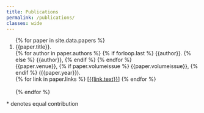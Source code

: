 ```yaml
---
title: Publications
permalink: /publications/
classes: wide
---
```

<ol>
{% for paper in site.data.papers %}
  <li>{{paper.title}}.
  <br>
  {% for author in paper.authors %}
  	{% if forloop.last %}
    	{{author}}.
	{% else %}
  		{{author}},
	{% endif %}
  {% endfor %}
  <br>
  {{paper.venue}}, 
  {% if paper.volumeissue %}
    {{paper.volumeissue}},
  {% endif %}
  ({{paper.year}}).
  <br>
  {% for link in paper.links %}
  [<a href="{{link.url}}">{{link.text}}</a>] 
  {% endfor %}
  <br><br></li>
{% endfor %}
</ol>

\* denotes equal contribution